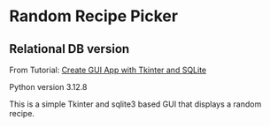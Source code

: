 # Random Recipe Picker
## Relational DB version

From Tutorial: [Create GUI App with Tkinter and SQLite](https://www.youtube.com/watch?v=5qOnzF7RsNA)

Python version 3.12.8

This is a simple Tkinter and sqlite3 based GUI that displays a random recipe.